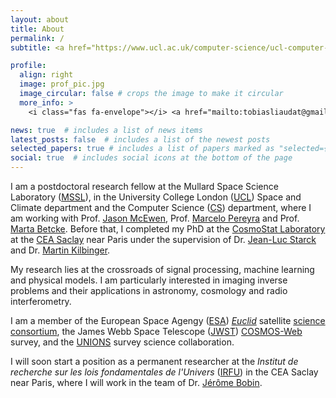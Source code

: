 ```yaml
---
layout: about
title: About
permalink: /
subtitle: <a href="https://www.ucl.ac.uk/computer-science/ucl-computer-science"> Computer Science Dept.</a> & <a href="https://www.ucl.ac.uk/mssl/mullard-space-science-laboratory"> MSSL</a>, University College London. Soon at <a href="https://irfu.cea.fr/en/"> IRFU, CEA Saclay</a>.

profile:
  align: right
  image: prof_pic.jpg
  image_circular: false # crops the image to make it circular
  more_info: >
    <i class="fas fa-envelope"></i> <a href="mailto:tobiasliaudat@gmail.com">tobiasliaudat@gmail.com</a>

news: true  # includes a list of news items
latest_posts: false  # includes a list of the newest posts
selected_papers: true # includes a list of papers marked as "selected={true}"
social: true  # includes social icons at the bottom of the page
---
```


I am a postdoctoral research fellow at the Mullard Space Science Laboratory (<a href="https://www.ucl.ac.uk/mssl/mullard-space-science-laboratory">MSSL</a>), in the University College London (<a href="https://www.ucl.ac.uk">UCL</a>) Space and Climate department and the Computer Science (<a href="https://www.ucl.ac.uk/computer-science/ucl-computer-science">CS</a>) department, where I am working with Prof. <a href="http://www.jasonmcewen.org">Jason McEwen</a>, Prof. <a href="https://www.macs.hw.ac.uk/~mp71/index.html">Marcelo Pereyra</a> and Prof. <a href="https://sites.google.com/site/mbetcke/">Marta Betcke</a>. Before that, I completed my PhD at the <a href="https://www.cosmostat.org">CosmoStat Laboratory</a> at the <a href="https://www.cea.fr/english/Pages/Welcome.aspx">CEA Saclay</a> near Paris under the supervision of Dr. <a href="https://jstarck.cosmostat.org">Jean-Luc Starck</a> and Dr. <a href="http://www.cosmostat.org/people/kilbinger">Martin Kilbinger</a>.

My research lies at the crossroads of signal processing, machine learning and physical models. I am particularly interested in imaging inverse problems and their applications in astronomy, cosmology and radio interferometry.

I am a member of the European Space Agengy (<a href="https://www.esa.int">ESA</a>) <a href="https://www.esa.int/Science_Exploration/Space_Science/Euclid">_Euclid_</a> satellite <a href="https://www.euclid-ec.org">science consortium</a>, the James Webb Space Telescope (<a href="https://webb.nasa.gov">JWST</a>) <a href="https://webb.nasa.gov">[COSMOS-Web](https://cosmos.astro.caltech.edu/page/cosmosweb)</a> survey, and the <a href="https://www.skysurvey.cc">UNIONS</a> survey science collaboration.

I will soon start a position as a permanent researcher at the _Institut de recherche sur les lois fondamentales de l'Univers_ (<a href="https://irfu.cea.fr">IRFU</a>) in the CEA Saclay near Paris, where I will work in the team of Dr. <a href="https://scholar.google.com/citations?user=2IWDmk8AAAAJ&hl=en">Jérôme Bobin</a>.

